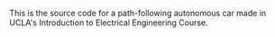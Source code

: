 This is the source code for a path-following autonomous car made in UCLA's Introduction to Electrical Engineering Course.
